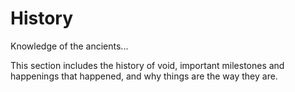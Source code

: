 # History

Knowledge of the ancients...

This section includes the history of void, important milestones and
happenings that happened, and why things are the way they are.
